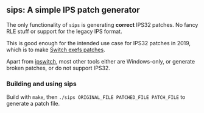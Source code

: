 ## sips: A simple IPS patch generator

The only functionality of `sips` is generating **correct** IPS32 patches.
No fancy RLE stuff or support for the legacy IPS format.

This is good enough for the intended use case for IPS32 patches in 2019,
which is to make [Switch exefs patches](https://github.com/Atmosphere-NX/Atmosphere/blob/master/docs/modules/loader.md#nso-patching).

Apart from [ipswitch](https://github.com/3096/ipswitch), most other tools either are Windows-only,
or generate broken patches, or do not support IPS32.

### Building and using sips
Build with `make`, then `./sips ORIGINAL_FILE PATCHED_FILE PATCH_FILE` to generate a patch file.
